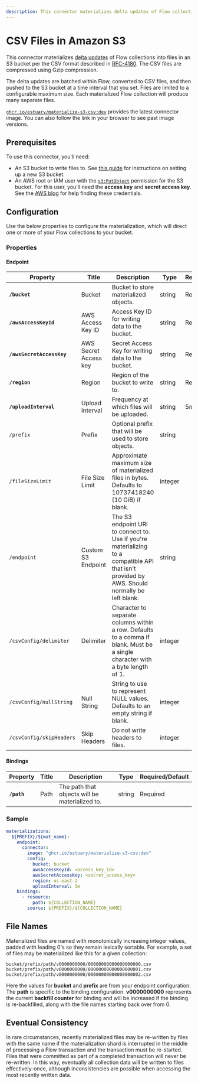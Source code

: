 ```yaml
---
description: This connector materializes delta updates of Flow collections into files in an S3 bucket per the CSV format described in RFC-4180.
---
```


# CSV Files in Amazon S3

This connector materializes [delta updates](../../../concepts/materialization.md#delta-updates) of
Flow collections into files in an S3 bucket per the CSV format described in
[RFC-4180](https://www.rfc-editor.org/rfc/rfc4180.html). The CSV files are compressed using Gzip
compression.

The delta updates are batched within Flow, converted to CSV files, and then pushed to the S3 bucket
at a time interval that you set. Files are limited to a configurable maximum size. Each materialized
Flow collection will produce many separate files.

[`ghcr.io/estuary/materialize-s3-csv:dev`](https://ghcr.io/estuary/materialize-s3-csv:dev) provides
the latest connector image. You can also follow the link in your browser to see past image versions.

## Prerequisites

To use this connector, you'll need:

* An S3 bucket to write files to. See [this
  guide](https://docs.aws.amazon.com/AmazonS3/latest/userguide/create-bucket-overview.html) for
  instructions on setting up a new S3 bucket.
* An AWS root or IAM user with the
  [`s3:PutObject`](https://docs.aws.amazon.com/AmazonS3/latest/API/API_PutObject.html) permission
  for the S3 bucket. For this user, you'll need the **access key** and **secret access key**. See
  the [AWS blog](https://aws.amazon.com/blogs/security/wheres-my-secret-access-key/) for help
  finding these credentials.

## Configuration

Use the below properties to configure the materialization, which will direct one or more of your
Flow collections to your bucket.

### Properties

#### Endpoint

| Property                  | Title                 | Description                                                                                                                                   | Type    | Required/Default |
|---------------------------|-----------------------|-----------------------------------------------------------------------------------------------------------------------------------------------|---------|------------------|
| **`/bucket`**             | Bucket                | Bucket to store materialized objects.                                                                                                         | string  | Required         |
| **`/awsAccessKeyId`**     | AWS Access Key ID     | Access Key ID for writing data to the bucket.                                                                                                 | string  | Required         |
| **`/awsSecretAccessKey`** | AWS Secret Access key | Secret Access Key for writing data to the bucket.                                                                                             | string  | Required         |
| **`/region`**             | Region                | Region of the bucket to write to.                                                                                                             | string  | Required         |
| **`/uploadInterval`**     | Upload Interval       | Frequency at which files will be uploaded.                                                                                                    | string  | 5m               |
| `/prefix`                 | Prefix                | Optional prefix that will be used to store objects.                                                                                           | string  |                  |
| `/fileSizeLimit`          | File Size Limit       | Approximate maximum size of materialized files in bytes. Defaults to 10737418240 (10 GiB) if blank.                                           | integer |                  |
| `/endpoint`               | Custom S3 Endpoint    | The S3 endpoint URI to connect to. Use if you're materializing to a compatible API that isn't provided by AWS. Should normally be left blank. | string  |                  |
| `/csvConfig/delimiter`    | Delimiter             | Character to separate columns within a row. Defaults to a comma if blank. Must be a single character with a byte length of 1.                 | integer |                  |
| `/csvConfig/nullString`   | Null String           | String to use to represent NULL values. Defaults to an empty string if blank.                                                                 | integer |                  |
| `/csvConfig/skipHeaders`  | Skip Headers          | Do not write headers to files.                                                                                                                | integer |                  |

#### Bindings

| Property    | Title | Description                                    | Type   | Required/Default |
|-------------|-------|------------------------------------------------|--------|------------------|
| **`/path`** | Path  | The path that objects will be materialized to. | string | Required         |

### Sample

```yaml
materializations:
  ${PREFIX}/${mat_name}:
    endpoint:
      connector:
        image: "ghcr.io/estuary/materialize-s3-csv:dev"
        config:
          bucket: bucket
          awsAccessKeyId: <access_key_id>
          awsSecretAccessKey: <secret_access_key>
          region: us-east-2
          uploadInterval: 5m
    bindings:
      - resource:
          path: ${COLLECTION_NAME}
        source: ${PREFIX}/${COLLECTION_NAME}
```

## File Names

Materialized files are named with monotonically increasing integer values, padded with leading 0's
so they remain lexically sortable. For example, a set of files may be materialized like this for a
given collection:

```
bucket/prefix/path/v0000000000/00000000000000000000.csv
bucket/prefix/path/v0000000000/00000000000000000001.csv
bucket/prefix/path/v0000000000/00000000000000000002.csv
```

Here the values for **bucket** and **prefix** are from your endpoint configuration. The **path** is
specific to the binding configuration. **v0000000000** represents the current **backfill counter**
for binding and will be increased if the binding is re-backfilled, along with the file names
starting back over from 0.

## Eventual Consistency

In rare circumstances, recently materialized files may be re-written by files with the same name if
the materialization shard is interrupted in the middle of processing a Flow transaction and the
transaction must be re-started. Files that were committed as part of a completed transaction will
never be re-written. In this way, eventually all collection data will be written to files
effectively-once, although inconsistencies are possible when accessing the most recently written
data.